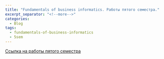 ```yaml
---
title: "Fundamentals of business informatics. Работы пятого семестра."
excerpt_separator: "<!--more-->"
categories:
  - Blog
tags:
  - fundamentals-of-business-informatics
  - 5sem
---
```


[Ссылка на работы пятого семестра](https://drive.google.com/drive/folders/1jG2yaOp4Tzyv-DctRhkiCwEP4vuGnXKM?usp=sharing)
